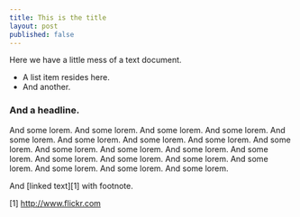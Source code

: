 ```yaml
---
title: This is the title
layout: post
published: false
---
```

Here we have a little mess of a text document.

- A list item resides here.
- And another.

### And a headline.

And some lorem. And some lorem. And some lorem. And some lorem. And some lorem. And some lorem. And some lorem. And some lorem. And some lorem. And some lorem. And some lorem. And some lorem. And some lorem. And some lorem. And some lorem. And some lorem. And some lorem. And some lorem. And some lorem. And some lorem. 

And [linked text][1] with footnote.


[1] http://www.flickr.com